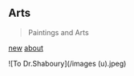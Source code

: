 ## Arts
> Paintings and Arts

[new](new.html)
[about](about.md)

![To Dr.Shaboury](/images (u).jpeg)
